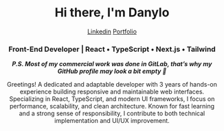 <h1 align="center">Hi there, I'm Danylo</h1>

<div align="center"> 
  <a href="https://linkedin.com/in/hrytsenko-danylo" target="_blank">Linkedin</a>
  <a href="danylo-hrytsenko-portfolio.netlify.app" target="_blank">Portfolio</a>
</div>

<h3 align="center">Front-End Developer | React • TypeScript • Next.js • Tailwind</h3>

<b>
<p align="center">
  <i>P.S. Most of my commercial work was done in GitLab,  
  that’s why my GitHub profile may look a bit empty 🙂</i>
</p>
</b>

<p align="center">
Greetings! 
A dedicated and adaptable developer with 3 years of hands-on experience building responsive and maintainable web interfaces. Specializing in React, TypeScript, and modern UI frameworks, I focus on performance, scalability, and clean architecture. Known for fast learning and a strong sense of responsibility,
I contribute to both technical implementation and UI/UX improvement.
</p>
